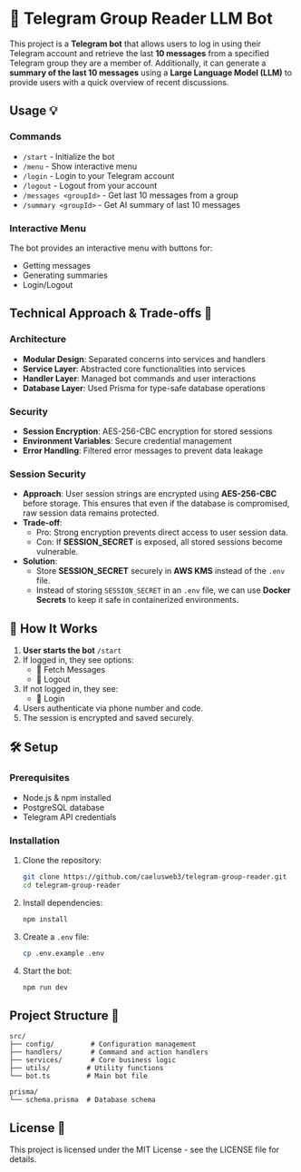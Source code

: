 # 🤖 Telegram Group Reader LLM Bot

This project is a **Telegram bot** that allows users to log in using their Telegram account and retrieve the last **10 messages** from a specified Telegram group they are a member of. Additionally, it can generate a **summary of the last 10 messages** using a **Large Language Model (LLM)** to provide users with a quick overview of recent discussions.


## Usage 💡

### Commands
- `/start` - Initialize the bot
- `/menu` - Show interactive menu
- `/login` - Login to your Telegram account
- `/logout` - Logout from your account
- `/messages <groupId>` - Get last 10 messages from a group
- `/summary <groupId>` - Get AI summary of last 10 messages

### Interactive Menu
The bot provides an interactive menu with buttons for:
- Getting messages
- Generating summaries
- Login/Logout

## Technical Approach & Trade-offs 🔧

### Architecture
- **Modular Design**: Separated concerns into services and handlers
- **Service Layer**: Abstracted core functionalities into services
- **Handler Layer**: Managed bot commands and user interactions
- **Database Layer**: Used Prisma for type-safe database operations

### Security
- **Session Encryption**: AES-256-CBC encryption for stored sessions
- **Environment Variables**: Secure credential management
- **Error Handling**: Filtered error messages to prevent data leakage

### Session Security
- **Approach**: User session strings are encrypted using **AES-256-CBC** before storage. This ensures that even if the database is compromised, raw session data remains protected.
- **Trade-off**:
  - Pro: Strong encryption prevents direct access to user session data.
  - Con: If **SESSION_SECRET** is exposed, all stored sessions become vulnerable.
- **Solution**:  
  - Store **SESSION_SECRET** securely in **AWS KMS** instead of the `.env` file.  
  - Instead of storing `SESSION_SECRET` in an `.env` file, we can use **Docker Secrets** to keep it safe in containerized environments.
 

## 📖 How It Works

1. **User starts the bot** `/start`
2. If logged in, they see options:  
   - 📩 Fetch Messages  
   - 🚪 Logout  
3. If not logged in, they see:  
   - 🔑 Login  
4. Users authenticate via phone number and code.
5. The session is encrypted and saved securely.

## 🛠️ Setup

### Prerequisites

- Node.js & npm installed
- PostgreSQL database
- Telegram API credentials

### Installation

1. Clone the repository:
   ```sh
   git clone https://github.com/caelusweb3/telegram-group-reader.git
   cd telegram-group-reader
   ```

2. Install dependencies:
   ```sh
   npm install
   ```

3. Create a `.env` file:
   ```sh
   cp .env.example .env
   ```

4. Start the bot:
   ```sh 
   npm run dev
   ```

## Project Structure 📁

```
src/
├── config/         # Configuration management
├── handlers/       # Command and action handlers
├── services/       # Core business logic
├── utils/         # Utility functions
└── bot.ts         # Main bot file

prisma/
└── schema.prisma  # Database schema
```

## License 📄

This project is licensed under the MIT License - see the LICENSE file for details.
